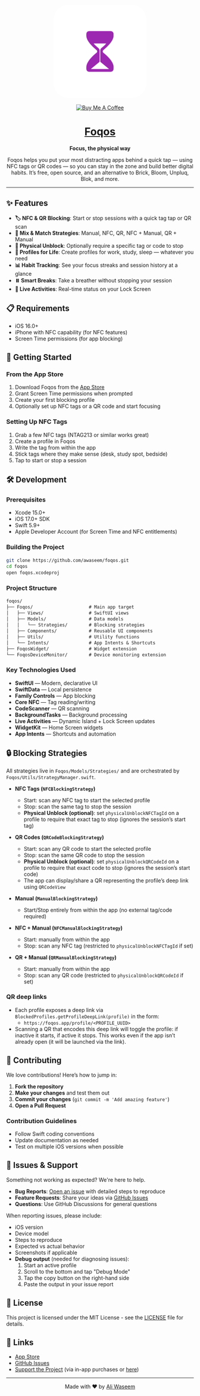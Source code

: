 <p align="center">
  <img src="./Foqos/Assets.xcassets/AppIcon.appiconset/AppIcon~ios-marketing.png" width="250" style="border-radius: 40px;">
</p>

<p align="center">
<a href="https://www.buymeacoffee.com/ambitionsoftware" target="_blank"><img src="https://cdn.buymeacoffee.com/buttons/v2/arial-yellow.png" alt="Buy Me A Coffee" style="height: 60px !important;width: 217px !important;" ></a>
</p>

<h1 align="center"><a href="https://apps.apple.com/ca/app/foqos/id6736793117">Foqos</a></h1>

<p align="center">
  <strong>Focus, the physical way</strong>
</p>

<p align="center">
  Foqos helps you put your most distracting apps behind a quick tap — using NFC tags or QR codes — so you can stay in the zone and build better digital habits. It’s free, open source, and an alternative to Brick, Bloom, Unpluq, Blok, and more.
</p>

---

## ✨ Features

- **🏷️ NFC & QR Blocking**: Start or stop sessions with a quick tag tap or QR scan
- **🧩 Mix & Match Strategies**: Manual, NFC, QR, NFC + Manual, QR + Manual
- **🔐 Physical Unblock**: Optionally require a specific tag or code to stop
- **📱 Profiles for Life**: Create profiles for work, study, sleep — whatever you need
- **📊 Habit Tracking**: See your focus streaks and session history at a glance
- **⏸️ Smart Breaks**: Take a breather without stopping your session
- **🔄 Live Activities**: Real-time status on your Lock Screen

## 📋 Requirements

- iOS 16.0+
- iPhone with NFC capability (for NFC features)
- Screen Time permissions (for app blocking)

## 🚀 Getting Started

### From the App Store

1. Download Foqos from the [App Store](https://apps.apple.com/ca/app/foqos/id6736793117)
2. Grant Screen Time permissions when prompted
3. Create your first blocking profile
4. Optionally set up NFC tags or a QR code and start focusing

### Setting Up NFC Tags

1. Grab a few NFC tags (NTAG213 or similar works great)
2. Create a profile in Foqos
3. Write the tag from within the app
4. Stick tags where they make sense (desk, study spot, bedside)
5. Tap to start or stop a session

## 🛠️ Development

### Prerequisites

- Xcode 15.0+
- iOS 17.0+ SDK
- Swift 5.9+
- Apple Developer Account (for Screen Time and NFC entitlements)

### Building the Project

```bash
git clone https://github.com/awaseem/foqos.git
cd foqos
open foqos.xcodeproj
```

### Project Structure

```
foqos/
├── Foqos/                     # Main app target
│   ├── Views/                 # SwiftUI views
│   ├── Models/                # Data models
│   │   └── Strategies/        # Blocking strategies
│   ├── Components/            # Reusable UI components
│   ├── Utils/                 # Utility functions
│   └── Intents/               # App Intents & Shortcuts
├── FoqosWidget/               # Widget extension
└── FoqosDeviceMonitor/        # Device monitoring extension
```

### Key Technologies Used

- **SwiftUI** — Modern, declarative UI
- **SwiftData** — Local persistence
- **Family Controls** — App blocking
- **Core NFC** — Tag reading/writing
- **CodeScanner** — QR scanning
- **BackgroundTasks** — Background processing
- **Live Activities** — Dynamic Island + Lock Screen updates
- **WidgetKit** — Home Screen widgets
- **App Intents** — Shortcuts and automation

## 🔒 Blocking Strategies

All strategies live in `Foqos/Models/Strategies/` and are orchestrated by `Foqos/Utils/StrategyManager.swift`.

- **NFC Tags (`NFCBlockingStrategy`)**

  - Start: scan any NFC tag to start the selected profile
  - Stop: scan the same tag to stop the session
  - **Physical Unblock (optional)**: set `physicalUnblockNFCTagId` on a profile to require that exact tag to stop (ignores the session’s start tag)

- **QR Codes (`QRCodeBlockingStrategy`)**

  - Start: scan any QR code to start the selected profile
  - Stop: scan the same QR code to stop the session
  - **Physical Unblock (optional)**: set `physicalUnblockQRCodeId` on a profile to require that exact code to stop (ignores the session’s start code)
  - The app can display/share a QR representing the profile’s deep link using `QRCodeView`

- **Manual (`ManualBlockingStrategy`)**

  - Start/Stop entirely from within the app (no external tag/code required)

- **NFC + Manual (`NFCManualBlockingStrategy`)**

  - Start: manually from within the app
  - Stop: scan any NFC tag (restricted to `physicalUnblockNFCTagId` if set)

- **QR + Manual (`QRManualBlockingStrategy`)**

  - Start: manually from within the app
  - Stop: scan any QR code (restricted to `physicalUnblockQRCodeId` if set)

### QR deep links

- Each profile exposes a deep link via `BlockedProfiles.getProfileDeepLink(profile)` in the form:
  - `https://foqos.app/profile/<PROFILE_UUID>`
- Scanning a QR that encodes this deep link will toggle the profile: if inactive it starts, if active it stops. This works even if the app isn’t already open (it will be launched via the link).

## 🤝 Contributing

We love contributions! Here’s how to jump in:

1. **Fork the repository**
2. **Make your changes** and test them out
3. **Commit your changes** (`git commit -m 'Add amazing feature'`)
4. **Open a Pull Request**

### Contribution Guidelines

- Follow Swift coding conventions
- Update documentation as needed
- Test on multiple iOS versions when possible

## 🐛 Issues & Support

Something not working as expected? We're here to help.

- **Bug Reports**: [Open an issue](https://github.com/awaseem/foqos/issues) with detailed steps to reproduce
- **Feature Requests**: Share your ideas via [GitHub Issues](https://github.com/awaseem/foqos/issues)
- **Questions**: Use GitHub Discussions for general questions

When reporting issues, please include:

- iOS version
- Device model
- Steps to reproduce
- Expected vs actual behavior
- Screenshots if applicable
- **Debug output** (needed for diagnosing issues):
  1. Start an active profile
  2. Scroll to the bottom and tap "Debug Mode"
  3. Tap the copy button on the right-hand side
  4. Paste the output in your issue report

## 📄 License

This project is licensed under the MIT License - see the [LICENSE](LICENSE) file for details.

## 🔗 Links

- [App Store](https://apps.apple.com/ca/app/foqos/id6736793117)
- [GitHub Issues](https://github.com/awaseem/foqos/issues)
- [Support the Project](https://apps.apple.com/ca/app/foqos/id6736793117) (via in-app purchases or [here](https://coff.ee/ambitionsoftware))

---

<p align="center">
  Made with ❤️ by <a href="https://github.com/awaseem">Ali Waseem</a>
</p>
